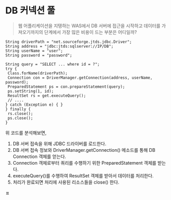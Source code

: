 # DB 커넥션 풀
> 웹 어플리케이션을 지탱하는 WAS에서 DB 서버에 접근을 시작하고 데이터를 가져오기까지의
> 단계에서 가장 많은 비용이 드는 부분은 어디일까?

```
String driverPath = "net.sourceforge.jtds.jdbc.Driver";
String address = "jdbc:jtds:sqlserver://IP/DB";
String userName = "user";
String password = "password";

String query = "SELECT ... where id = ?";
try {
 Class.forName(driverPath);
 Connection con = DriverManager.getConnection(address, userName, password);
 PreparedStatement ps = con.prepareStatement(query);
 ps.setString(1, id);
 ResultSet rs = get.executeQuery();
 // ....
} catch (Exception e) { }
} finally {
 rs.close();
 ps.close();
}
```
위 코드를 분석해보면,
1. DB 서버 접속을 위해 JDBC 드라이버를 로드한다.
2. DB 서버 접속 정보와 DriverManager.getConnection() 메소드를 통해 DB Connection 객체를 얻는다.
3. Connection 객체로부터 쿼리를 수행하기 위한 PreparedStatement 객체를 받는다.
4. executeQuery()를 수행하여 ResultSet 객체를 받아서 데이터를 처리한다.
5. 처리가 완료되면 처리에 사용된 리소스들을 close() 한다.

 ㅍ
